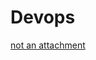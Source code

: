 # Devops

[not an attachment](https://github.com/user-attachments/files/17265038/MAD.LAB.EDITED.pdf)
